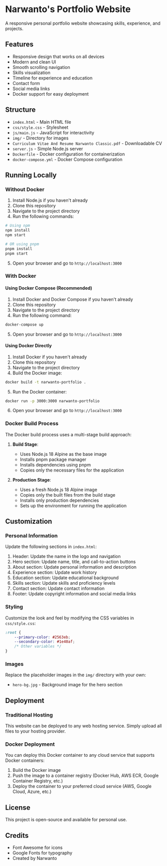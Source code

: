 # Narwanto's Portfolio Website

A responsive personal portfolio website showcasing skills, experience, and projects.

## Features

- Responsive design that works on all devices
- Modern and clean UI
- Smooth scrolling navigation
- Skills visualization
- Timeline for experience and education
- Contact form
- Social media links
- Docker support for easy deployment

## Structure

- `index.html` - Main HTML file
- `css/style.css` - Stylesheet
- `js/main.js` - JavaScript for interactivity
- `img/` - Directory for images
- `Curriculum Vitae And Resume Narwanto Classic.pdf` - Downloadable CV
- `server.js` - Simple Node.js server
- `Dockerfile` - Docker configuration for containerization
- `docker-compose.yml` - Docker Compose configuration

## Running Locally

### Without Docker

1. Install Node.js if you haven't already
2. Clone this repository
3. Navigate to the project directory
4. Run the following commands:

```bash
# Using npm
npm install
npm start

# OR using pnpm
pnpm install
pnpm start
```

5. Open your browser and go to `http://localhost:3000`

### With Docker

#### Using Docker Compose (Recommended)

1. Install Docker and Docker Compose if you haven't already
2. Clone this repository
3. Navigate to the project directory
4. Run the following command:

```bash
docker-compose up
```

5. Open your browser and go to `http://localhost:3000`

#### Using Docker Directly

1. Install Docker if you haven't already
2. Clone this repository
3. Navigate to the project directory
4. Build the Docker image:

```bash
docker build -t narwanto-portfolio .
```

5. Run the Docker container:

```bash
docker run -p 3000:3000 narwanto-portfolio
```

6. Open your browser and go to `http://localhost:3000`

### Docker Build Process

The Docker build process uses a multi-stage build approach:

1. **Build Stage**:
   - Uses Node.js 18 Alpine as the base image
   - Installs pnpm package manager
   - Installs dependencies using pnpm
   - Copies only the necessary files for the application

2. **Production Stage**:
   - Uses a fresh Node.js 18 Alpine image
   - Copies only the built files from the build stage
   - Installs only production dependencies
   - Sets up the environment for running the application

## Customization

### Personal Information

Update the following sections in `index.html`:

1. Header: Update the name in the logo and navigation
2. Hero section: Update name, title, and call-to-action buttons
3. About section: Update personal information and description
4. Experience section: Update work history
5. Education section: Update educational background
6. Skills section: Update skills and proficiency levels
7. Contact section: Update contact information
8. Footer: Update copyright information and social media links

### Styling

Customize the look and feel by modifying the CSS variables in `css/style.css`:

```css
:root {
    --primary-color: #2563eb;
    --secondary-color: #1e40af;
    /* Other variables */
}
```

### Images

Replace the placeholder images in the `img/` directory with your own:

- `hero-bg.jpg` - Background image for the hero section

## Deployment

### Traditional Hosting

This website can be deployed to any web hosting service. Simply upload all files to your hosting provider.

### Docker Deployment

You can deploy this Docker container to any cloud service that supports Docker containers:

1. Build the Docker image
2. Push the image to a container registry (Docker Hub, AWS ECR, Google Container Registry, etc.)
3. Deploy the container to your preferred cloud service (AWS, Google Cloud, Azure, etc.)

## License

This project is open-source and available for personal use.

## Credits

- Font Awesome for icons
- Google Fonts for typography
- Created by Narwanto
